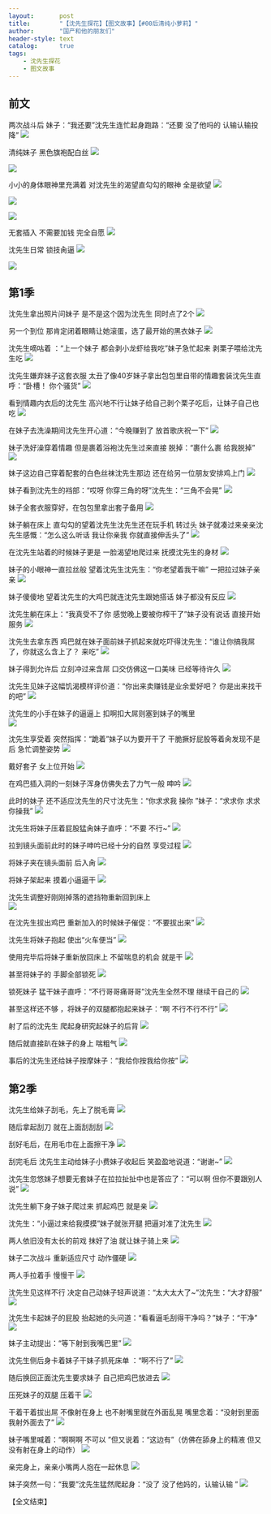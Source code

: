 ```yaml
---
layout:       post
title:        "【沈先生探花】【图文故事】【#00后清纯小萝莉】"
author:       "国产和他的朋友们"
header-style: text
catalog:      true
tags:
    - 沈先生探花
    - 图文故事
---
```


## 前文

两次战斗后 妹子：“我还要”沈先生连忙起身跑路：“还要 没了他吗的 认输认输投降”
![](https://jt.vrnbk.com/tupian/forum/202411/27/095123txdm0izzj9mum95a.gif)

清纯妹子 黑色旗袍配白丝
![](https://jt.vrnbk.com/tupian/forum/202411/27/095013gy8aey083rezquby.gif)

![](https://jt.vrnbk.com/tupian/forum/202411/27/095021gdm3lrv3b1kflmlm.gif)

小小的身体眼神里充满着 对沈先生的渴望直勾勾的眼神 全是欲望
![](https://jt.vrnbk.com/tupian/forum/202411/27/095030lw7w2argwwwlvvjr.gif)

![](https://jt.vrnbk.com/tupian/forum/202411/27/095035m8e76agd668oxg8v.gif)

![](https://jt.vrnbk.com/tupian/forum/202411/27/095047g388ih0e3cgitefe.gif)

无套插入 不需要加钱 完全自愿
![](https://jt.vrnbk.com/tupian/forum/202411/27/095118ow9x09x00fivl4l5.gif)

沈先生日常 锁技肏逼
![](https://jt.vrnbk.com/tupian/forum/202411/27/095055kmuqy3uvkkxuzms0.gif)

![](https://jt.vrnbk.com/tupian/forum/202411/27/095107v040znz7om4q1049.gif)

## 第1季

沈先生拿出照片问妹子 是不是这个因为沈先生 同时点了2个 
![](https://jt.vrnbk.com/tupian/forum/202411/27/094203stqaba3b4b33napy.gif)

另一个到位 那肯定闭着眼睛让她滚蛋，选了最开始的黑衣妹子 
![](https://jt.vrnbk.com/tupian/forum/202411/27/094205zrqr7oegqz1hz2o7.gif)

沈先生嘀咕着 ：“上一个妹子 都会剥小龙虾给我吃”妹子急忙起来 剥栗子喂给沈先生吃 
![](https://jt.vrnbk.com/tupian/forum/202411/27/094207izfcv37v47vcwskz.gif)

沈先生嫌弃妹子这套衣服 太丑了像40岁妹子拿出包包里自带的情趣套装沈先生直呼：“卧槽！ 你个骚货” 
![](https://jt.vrnbk.com/tupian/forum/202411/27/094210hkg9p9m9kjmjp2kp.gif)

看到情趣内衣后的沈先生 高兴地不行让妹子给自己剥个栗子吃后，让妹子自己也吃 
![](https://jt.vrnbk.com/tupian/forum/202411/27/094215fxc8tcjwsbywlscb.gif)

在妹子去洗澡期间沈先生开心道：“今晚赚到了 放首歌庆祝一下” 
![](https://jt.vrnbk.com/tupian/forum/202411/27/094222xz7mi78umxldbcn6.gif)

妹子洗好澡穿着情趣 但是裹着浴袍沈先生过来直接 脱掉：“裹什么裹 给我脱掉” 
![](https://jt.vrnbk.com/tupian/forum/202411/27/094229q5v6kz0q5sen36uk.gif)

妹子这边自己穿着配套的白色丝袜沈先生那边 还在给另一位朋友安排鸡上门 
![](https://jt.vrnbk.com/tupian/forum/202411/27/094236gkkatdb9kupffvfp.gif)

妹子看到沈先生的裆部：“哎呀 你穿三角的呀”沈先生：“三角不会晃” 
![](https://jt.vrnbk.com/tupian/forum/202411/27/094242bj41c1c04148cq9t.gif)

妹子全套衣服穿好，在包包里拿出套子备用 
![](https://jt.vrnbk.com/tupian/forum/202411/27/094246o8ukpbra3r49999p.gif)

妹子躺在床上 直勾勾的望着沈先生沈先生还在玩手机 转过头 妹子就凑过来亲亲沈先生感慨：“怎么这么听话 我让你亲我 你就直接伸舌头了” 
![](https://jt.vrnbk.com/tupian/forum/202411/27/094253mnjrm6xhqsdcxdg2.gif)

在沈先生站着的时候妹子更是 一脸渴望地爬过来 抚摸沈先生的身材 
![](https://jt.vrnbk.com/tupian/forum/202411/27/094304dy28rif8y42ayuaq.gif)

妹子的小眼神一直拉丝般 望着沈先生沈先生：“你老望着我干嘛” 一把拉过妹子亲亲 
![](https://jt.vrnbk.com/tupian/forum/202411/27/094310dw8w4fwjwfvffw4m.gif)

妹子傻傻地 望着沈先生的大鸡巴就连沈先生跟她搭话 妹子都没有反应 
![](https://jt.vrnbk.com/tupian/forum/202411/27/094319agtyupp2ui48yrtp.gif)

沈先生躺在床上：“我真受不了你 感觉晚上要被你榨干了”妹子没有说话 直接开始服务 
![](https://jt.vrnbk.com/tupian/forum/202411/27/094331qkf9fd6tt1dyt1ff.gif)

沈先生去拿东西 鸡巴就在妹子面前妹子抓起来就吃吓得沈先生：“谁让你搞我屌了，你就这么含上了？ 来吃” 
![](https://jt.vrnbk.com/tupian/forum/202411/27/094340invo2g337g15qcvq.gif)

妹子得到允许后 立刻冲过来含屌 口交仿佛这一口美味 已经等待许久 
![](https://jt.vrnbk.com/tupian/forum/202411/27/094353xuceicc1ailaj5dx.gif)

沈先生见妹子这幅饥渴模样评价道：“你出来卖赚钱是业余爱好吧？ 你是出来找干的吧” 
![](https://jt.vrnbk.com/tupian/forum/202411/27/094404q6qda6dibzssiaqx.gif)

沈先生的小手在妹子的逼逼上 扣啊扣大屌则塞到妹子的嘴里  
![](https://jt.vrnbk.com/tupian/forum/202411/27/094408syizo3ljinx1y7oc.gif)

沈先生享受着 突然指挥：“跪着”妹子以为要开干了 干脆撅好屁股等着肏发现不是后 急忙调整姿势 
![](https://jt.vrnbk.com/tupian/forum/202411/27/094420v4rptq5br5hf55ef.gif)

戴好套子 女上位开始 
![](https://jt.vrnbk.com/tupian/forum/202411/27/094432u77idzccai1dcfkj.gif)

在鸡巴插入洞的一刻妹子浑身仿佛失去了力气一般 呻吟 
![](https://jt.vrnbk.com/tupian/forum/202411/27/094448jeyy7iz98aebya59.gif)

此时的妹子 还不适应沈先生的尺寸沈先生：“你求求我 操你 ”妹子：“求求你 求求你操我” 
![](https://jt.vrnbk.com/tupian/forum/202411/27/094501ch877q6177dzhqvr.gif)

沈先生将妹子压着屁股猛肏妹子直呼：“不要 不行~” 
![](https://jt.vrnbk.com/tupian/forum/202411/27/094511jcifqj7snjs1i0n7.gif)

拉到镜头面前此时的妹子呻吟已经十分的自然 享受过程 
![](https://jt.vrnbk.com/tupian/forum/202411/27/094517ohb0jk7833ho3fz7.gif)

将妹子夹在镜头面前 后入肏 
![](https://jt.vrnbk.com/tupian/forum/202411/27/094523kvj9fvch8f9rtcil.gif)

将妹子架起来 摸着小逼逼干 
![](https://jt.vrnbk.com/tupian/forum/202411/27/094533iwcwcbon6tqnwcbb.gif)

沈先生调整好刚刚掉落的遮挡物重新回到床上  
![](https://jt.vrnbk.com/tupian/forum/202411/27/094545qz8t0hwrk4wk0tww.gif)

在沈先生拔出鸡巴 重新加入的时候妹子催促：“不要拔出来” 
![](https://jt.vrnbk.com/tupian/forum/202411/27/094557o3dv32djdids2cil.gif)

沈先生将妹子抱起 使出“火车便当” 
![](https://jt.vrnbk.com/tupian/forum/202411/27/094603rqwjjkobo3ovowjv.gif)

使用完毕后将妹子重新放回床上 不留喘息的机会 就是干 
![](https://jt.vrnbk.com/tupian/forum/202411/27/094609e353fv23vm3ff2z3.gif)

甚至将妹子的 手脚全部锁死 
![](https://jt.vrnbk.com/tupian/forum/202411/27/094619jzmmzbsiibufmur6.gif)

锁死妹子 猛干妹子直呼：“不行哥哥痛哥哥”沈先生全然不理 继续干自己的 
![](https://jt.vrnbk.com/tupian/forum/202411/27/094628deosfshwnh2szznx.gif)

甚至这样还不够 ，将妹子的双腿都抱起来妹子：“啊 不行不行不行” 
![](https://jt.vrnbk.com/tupian/forum/202411/27/094635wa8n55jjuuz18na2.gif)

射了后的沈先生 爬起身研究起妹子的后背 
![](https://jt.vrnbk.com/tupian/forum/202411/27/094642tysjoky5wykk8o5h.gif)

随后就直接趴在妹子的身上 喘粗气 
![](https://jt.vrnbk.com/tupian/forum/202411/27/094650ksxsfx10nd9lnf9f.gif)

事后的沈先生还给妹子按摩妹子：“我给你按我给你按” 
![](https://jt.vrnbk.com/tupian/forum/202411/27/094700ii6oxaqf3oaa7raf.gif)

## 第2季

沈先生给妹子刮毛，先上了脱毛膏 
![](https://jt.vrnbk.com/tupian/forum/202411/27/094724eqa3d9shit9a9as0.gif)

随后拿起刮刀 就在上面刮刮刮 
![](https://jt.vrnbk.com/tupian/forum/202411/27/094729c7xmuomlxoox4xov.gif)

刮好毛后，在用毛巾在上面擦干净 
![](https://jt.vrnbk.com/tupian/forum/202411/27/094734jain1iana0bsfxnf.gif)

刮完毛后 沈先生主动给妹子小费妹子收起后 笑盈盈地说道：“谢谢~” 
![](https://jt.vrnbk.com/tupian/forum/202411/27/094740g43f3fznf3hzyaab.gif)

沈先生忽悠妹子想要无套妹子在拉拉扯扯中也是答应了：“可以啊 但你不要跟别人说” 
![](https://jt.vrnbk.com/tupian/forum/202411/27/094747xpbg001r0k0rpx4k.gif)

沈先生躺下身子妹子爬过来 抓起鸡巴 就是亲 
![](https://jt.vrnbk.com/tupian/forum/202411/27/094754d0zx2zteutmcnc3c.gif)

沈先生：“小逼过来给我摸摸”妹子就张开腿 把逼对准了沈先生 
![](https://jt.vrnbk.com/tupian/forum/202411/27/094801ew41n4gazydrrpwg.gif)

两人依旧没有太长的前戏 抹好了油 就让妹子骑上来 
![](https://jt.vrnbk.com/tupian/forum/202411/27/094811vavvv5500dv5zjnn.gif)

妹子二次战斗 重新适应尺寸 动作僵硬 
![](https://jt.vrnbk.com/tupian/forum/202411/27/094820ffwuaxggdmzsagtz.gif)

两人手拉着手 慢慢干 
![](https://jt.vrnbk.com/tupian/forum/202411/27/094830ez3j1h2wujhu0d8g.gif)

沈先生见这样不行 决定自己动妹子轻声说道：“太大太大了~”沈先生：“大才舒服” 
![](https://jt.vrnbk.com/tupian/forum/202411/27/094837bb2onbh2s23sqxma.gif)

沈先生卡起妹子的屁股 抬起她的头问道：“看看逼毛刮得干净吗？”妹子：“干净” 
![](https://jt.vrnbk.com/tupian/forum/202411/27/094846qdddfauudza6yqd4.gif)

妹子主动提出：“等下射到我嘴巴里” 
![](https://jt.vrnbk.com/tupian/forum/202411/27/094852z8kikr1brnykism7.gif)

沈先生侧后身卡着妹子干妹子抓死床单 ：“啊不行了” 
![](https://jt.vrnbk.com/tupian/forum/202411/27/094904uw6z6bkpe6tk662n.gif)

随后换回正面沈先生要求妹子 自己把鸡巴放进去 
![](https://jt.vrnbk.com/tupian/forum/202411/27/094913de01lbz1wwl2o20z.gif)

压死妹子的双腿 压着干 
![](https://jt.vrnbk.com/tupian/forum/202411/27/094924zia4csisaszcoiiw.gif)

干着干着拔出屌 不像射在身上 也不射嘴里就在外面乱晃 嘴里念着：“没射到里面 我射外面去了” 
![](https://jt.vrnbk.com/tupian/forum/202411/27/094930zd8zja949xxhjxt7.gif)

妹子嘴里喊着：“啊啊啊 不可以 ”但又说着：“这边有”（仿佛在舔身上的精液 但又没有射在身上的动作） 
![](https://jt.vrnbk.com/tupian/forum/202411/27/094946uzcxfy3d2c6ebze3.gif)

亲完身上，亲亲小嘴两人抱在一起休息 
![](https://jt.vrnbk.com/tupian/forum/202411/27/094958io7vpu7gjuz7glv7.gif)

妹子突然一句：“我要”沈先生猛然爬起身：“没了 没了他妈的，认输认输 ”
![](https://jt.vrnbk.com/tupian/forum/202411/27/095005k1haoqpk6zjmkm1o.gif)

【全文结束】